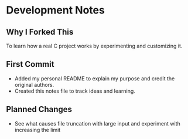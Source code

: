 # Development Notes

## Why I Forked This

To learn how a real C project works by experimenting and customizing it.

## First Commit

- Added my personal README to explain my purpose and credit the original authors.
- Created this notes file to track ideas and learning.

## Planned Changes

- See what causes file truncation with large input and experiment with increasing the limit
